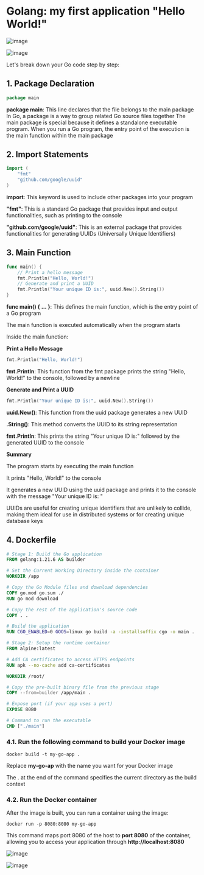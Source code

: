 # Golang: my first application "Hello World!"

![image](https://github.com/luiscoco/Golang-sample1-Hello-World/assets/32194879/95983f62-34fc-45de-be30-65e2568dd85a)

![image](https://github.com/luiscoco/Golang-sample1-Hello-World/assets/32194879/8f2e6a07-5421-4186-947d-9a7069cda0ee)

Let's break down your Go code step by step:

## 1. Package Declaration

```go
package main
```

**package main**: This line declares that the file belongs to the main package
In Go, a package is a way to group related Go source files together
The main package is special because it defines a standalone executable program. When you run a Go program, the entry point of the execution is the main function within the main package

## 2. Import Statements

```go
import (
    "fmt"
    "github.com/google/uuid"
)
```

**import**: This keyword is used to include other packages into your program

**"fmt"**: This is a standard Go package that provides input and output functionalities, such as printing to the console

**"github.com/google/uuid"**: This is an external package that provides functionalities for generating UUIDs (Universally Unique Identifiers)


## 3. Main Function

```go
func main() {
    // Print a hello message
    fmt.Println("Hello, World!")
    // Generate and print a UUID
    fmt.Println("Your unique ID is:", uuid.New().String())
}
```

**func main() { ... }**: This defines the main function, which is the entry point of a Go program

The main function is executed automatically when the program starts

Inside the main function:

**Print a Hello Message**

```go
fmt.Println("Hello, World!")
```

**fmt.Println**: This function from the fmt package prints the string "Hello, World!" to the console, followed by a newline

**Generate and Print a UUID**

```go
fmt.Println("Your unique ID is:", uuid.New().String())
```

**uuid.New()**: This function from the uuid package generates a new UUID

**.String()**: This method converts the UUID to its string representation

**fmt.Println**: This prints the string "Your unique ID is:" followed by the generated UUID to the console

**Summary**

The program starts by executing the main function

It prints "Hello, World!" to the console

It generates a new UUID using the uuid package and prints it to the console with the message "Your unique ID is: "

UUIDs are useful for creating unique identifiers that are unlikely to collide, making them ideal for use in distributed systems or for creating unique database keys

## 4. Dockerfile

```dockerfile
# Stage 1: Build the Go application
FROM golang:1.21.6 AS builder

# Set the Current Working Directory inside the container
WORKDIR /app

# Copy the Go Module files and download dependencies
COPY go.mod go.sum ./
RUN go mod download

# Copy the rest of the application's source code
COPY . .

# Build the application
RUN CGO_ENABLED=0 GOOS=linux go build -a -installsuffix cgo -o main .

# Stage 2: Setup the runtime container
FROM alpine:latest  

# Add CA certificates to access HTTPS endpoints
RUN apk --no-cache add ca-certificates

WORKDIR /root/

# Copy the pre-built binary file from the previous stage
COPY --from=builder /app/main .

# Expose port (if your app uses a port)
EXPOSE 8080

# Command to run the executable
CMD ["./main"]
```

### 4.1. Run the following command to build your Docker image

```
docker build -t my-go-app .
```

Replace **my-go-ap** with the name you want for your Docker image

The . at the end of the command specifies the current directory as the build context

### 4.2. Run the Docker container

After the image is built, you can run a container using the image:

```
docker run -p 8080:8080 my-go-app
```

This command maps port 8080 of the host to **port 8080** of the container, allowing you to access your application through **http://localhost:8080**

![image](https://github.com/luiscoco/Golang-sample1-Hello-World/assets/32194879/024f52e8-48d8-48b4-aa52-a997ed158bbb)

![image](https://github.com/luiscoco/Golang-sample1-Hello-World/assets/32194879/0b8719f7-4bae-4c79-a6bb-963e076f2241)


